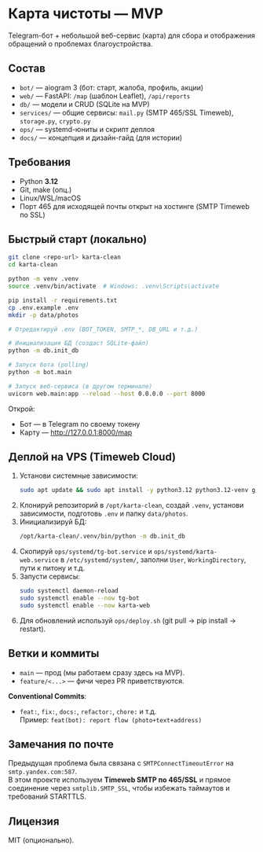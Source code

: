 # Карта чистоты — MVP

Telegram-бот + небольшой веб-сервис (карта) для сбора и отображения обращений о проблемах благоустройства.

## Состав

- `bot/` — aiogram 3 (бот: старт, жалоба, профиль, акции)
- `web/` — FastAPI: `/map` (шаблон Leaflet), `/api/reports`
- `db/` — модели и CRUD (SQLite на MVP)
- `services/` — общие сервисы: `mail.py` (SMTP 465/SSL Timeweb), `storage.py`, `crypto.py`
- `ops/` — systemd-юниты и скрипт деплоя
- `docs/` — концепция и дизайн-гайд (для истории)

## Требования

- Python **3.12**
- Git, make (опц.)
- Linux/WSL/macOS
- Порт 465 для исходящей почты открыт на хостинге (SMTP Timeweb по SSL)

## Быстрый старт (локально)

```bash
git clone <repo-url> karta-clean
cd karta-clean

python -m venv .venv
source .venv/bin/activate  # Windows: .venv\Scripts\activate

pip install -r requirements.txt
cp .env.example .env
mkdir -p data/photos

# Отредактируй .env (BOT_TOKEN, SMTP_*, DB_URL и т.д.)

# Инициализация БД (создаст SQLite-файл)
python -m db.init_db

# Запуск бота (polling)
python -m bot.main

# Запуск веб-сервиса (в другом терминале)
uvicorn web.main:app --reload --host 0.0.0.0 --port 8000
```

Открой:
- Бот — в Telegram по своему токену
- Карту — http://127.0.0.1:8000/map

## Деплой на VPS (Timeweb Cloud)

1. Установи системные зависимости:
   ```bash
   sudo apt update && sudo apt install -y python3.12 python3.12-venv git
   ```
2. Клонируй репозиторий в `/opt/karta-clean`, создай `.venv`, установи зависимости, подготовь `.env` и папку `data/photos`.
3. Инициализируй БД:
   ```bash
   /opt/karta-clean/.venv/bin/python -m db.init_db
   ```
4. Скопируй `ops/systemd/tg-bot.service` и `ops/systemd/karta-web.service` в `/etc/systemd/system/`, заполни `User`, `WorkingDirectory`, пути к питону и т.д.
5. Запусти сервисы:
   ```bash
   sudo systemctl daemon-reload
   sudo systemctl enable --now tg-bot
   sudo systemctl enable --now karta-web
   ```
6. Для обновлений используй `ops/deploy.sh` (git pull → pip install → restart).

## Ветки и коммиты

- `main` — прод (мы работаем сразу здесь на MVP).
- `feature/<...>` — фичи через PR приветствуются.

**Conventional Commits**:
- `feat:`, `fix:`, `docs:`, `refactor:`, `chore:` и т.д.  
Пример: `feat(bot): report flow (photo+text+address)`

## Замечания по почте

Предыдущая проблема была связана с `SMTPConnectTimeoutError` на `smtp.yandex.com:587`.  
В этом проекте используем **Timeweb SMTP по 465/SSL** и прямое соединение через `smtplib.SMTP_SSL`, чтобы избежать таймаутов и требований STARTTLS.

## Лицензия

MIT (опционально).
